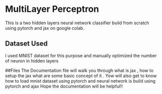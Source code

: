 # MultiLayer Perceptron
This is a two hidden layers neural network classifier build from scratch using pytorch and jax on google colab.
## Dataset Used 
I used MNIST dataset for this purpose and manually optimized the number of neuron in hidden layers


##Files
The Documentation file will walk you through what is jax , how to setup the jax what are some basic concept of it . Yow will also get to know how to load mnist dataset using pytorch and neural network is build using pytorch and ajax
Hope the documentation will be helpful!!
